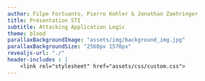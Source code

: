 ```yaml
---
author: Filpe Fortuanto, Pierre Kohler & Jonathan Zaehringer
title: Présentation STI
subtitle: Attacking Application Logic
theme: blood
parallaxBackgroundImage: "assets/img/background_img.jpg"
parallaxBackgroundSize: "2560px 1570px"
revealjs-url: "./"
header-includes : |
    <link rel="stylesheet" href="assets/css/custom.css">
---
```

